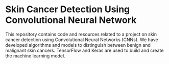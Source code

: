 # Skin Cancer Detection Using Convolutional Neural Network
This repository contains code and resources related to a project on skin cancer detection using Convolutional Neural Networks (CNNs). We have developed algorithms and models to distinguish between benign and malignant skin cancers. TensorFlow and Keras are used to build and create the machine learning model.
